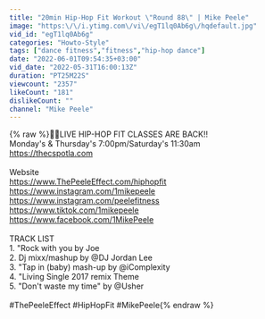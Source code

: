 ```yaml
---
title: "20min Hip-Hop Fit Workout \"Round 88\" | Mike Peele"
image: "https:\/\/i.ytimg.com\/vi\/egT1lq0Ab6g\/hqdefault.jpg"
vid_id: "egT1lq0Ab6g"
categories: "Howto-Style"
tags: ["dance fitness","fitness","hip-hop dance"]
date: "2022-06-01T09:54:35+03:00"
vid_date: "2022-05-31T16:00:13Z"
duration: "PT25M22S"
viewcount: "2357"
likeCount: "181"
dislikeCount: ""
channel: "Mike Peele"
---
```

{% raw %}👍🏾LIVE HIP-HOP FIT CLASSES ARE BACK!! <br />Monday's &amp; Thursday's 7:00pm/Saturday's 11:30am <br /><a rel="nofollow" target="blank" href="https://thecspotla.com">https://thecspotla.com</a> <br /><br />Website<br /><a rel="nofollow" target="blank" href="https://www.ThePeeleEffect.com/hiphopfit">https://www.ThePeeleEffect.com/hiphopfit</a><br /><a rel="nofollow" target="blank" href="https://www.instagram.com/1mikepeele">https://www.instagram.com/1mikepeele</a><br /><a rel="nofollow" target="blank" href="https://www.instagram.com/peelefitness">https://www.instagram.com/peelefitness</a><br /><a rel="nofollow" target="blank" href="https://www.tiktok.com/1mikepeele">https://www.tiktok.com/1mikepeele</a><br /><a rel="nofollow" target="blank" href="https://www.facebook.com/1MikePeele">https://www.facebook.com/1MikePeele</a> <br /><br />TRACK LIST<br />1. &quot;Rock with you by Joe<br />2. Dj mixx/mashup by @DJ Jordan Lee <br />3. &quot;Tap in (baby) mash-up by @iComplexity <br />4. &quot;Living Single 2017 remix Theme<br />5. &quot;Don't waste my time&quot; by @Usher <br /><br />#ThePeeleEffect #HipHopFit #MikePeele{% endraw %}

